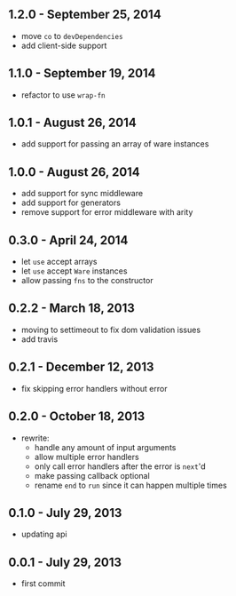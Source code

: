 
1.2.0 - September 25, 2014
--------------------------
* move `co` to `devDependencies`
* add client-side support

1.1.0 - September 19, 2014
--------------------------
* refactor to use `wrap-fn`

1.0.1 - August 26, 2014
-----------------------
* add support for passing an array of ware instances

1.0.0 - August 26, 2014
-----------------------
* add support for sync middleware
* add support for generators
* remove support for error middleware with arity

0.3.0 - April 24, 2014
----------------------
* let `use` accept arrays
* let `use` accept `Ware` instances
* allow passing `fns` to the constructor

0.2.2 - March 18, 2013
----------------------
* moving to settimeout to fix dom validation issues
* add travis

0.2.1 - December 12, 2013
-------------------------
* fix skipping error handlers without error

0.2.0 - October 18, 2013
------------------------
* rewrite:
  * handle any amount of input arguments
  * allow multiple error handlers
  * only call error handlers after the error is `next`'d
  * make passing callback optional
  * rename `end` to `run` since it can happen multiple times

0.1.0 - July 29, 2013
---------------------
* updating api

0.0.1 - July 29, 2013
---------------------
* first commit
